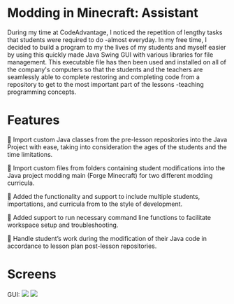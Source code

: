 # Modding in Minecraft: Assistant

During my time at CodeAdvantage, I noticed the repetition of lengthy tasks that students were required to do -almost everyday. 
In my free time, I decided to build a program to my the lives of my students and myself easier by using this quickly made Java Swing GUI with various libraries for file management. 
This executable file has then been used and installed on all of the company's computers so that the students and the teachers are seamlessly able to complete restoring and completing code from a repository to get to the most important part of the lessons -teaching programming concepts.
# Features
	Import custom Java classes from the pre-lesson repositories into the Java Project with ease, taking into consideration the ages of the students and the time limitations. 

	Import custom files from folders containing student modifications into the Java project modding main (Forge Minecraft) for two different modding curricula.

	Added the functionality and support to include multiple students, importations, and curricula from to the style of development.

	Added support to run necessary command line functions to facilitate workspace setup and troubleshooting.

	Handle student’s work during the modification of their Java code in accordance to lesson plan post-lesson repositories. 

# Screens
GUI:
![](https://github.com/baksha97/Modding-In-Minecraft-Assistant/blob/master/assistant_screens/interface.png)
![](https://github.com/baksha97/Modding-In-Minecraft-Assistant/blob/master/assistant_screens/menu.png)
